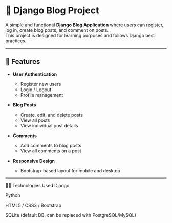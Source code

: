 # 📝 Django Blog Project

A simple and functional **Django Blog Application** where users can register, log in, create blog posts, and comment on posts.  
This project is designed for learning purposes and follows Django best practices.

---

## 🚀 Features

- **User Authentication**
  - Register new users
  - Login / Logout
  - Profile management

- **Blog Posts**
  - Create, edit, and delete posts
  - View all posts
  - View individual post details

- **Comments**
  - Add comments to blog posts
  - View all comments on a post

- **Responsive Design**
  - Bootstrap-based layout for mobile and desktop

---

🧑‍💻 Technologies Used
Django

Python

HTML5 / CSS3 / Bootstrap

SQLite (default DB, can be replaced with PostgreSQL/MySQL)

